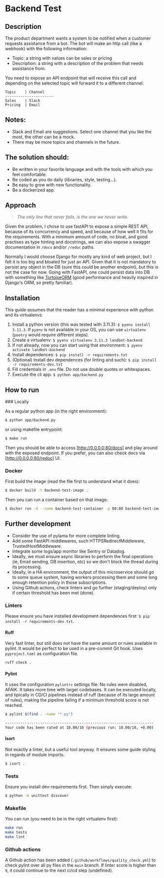 # Backend Test

## Description

The product department wants a system to be notified when a customer requests assistance from a bot. The bot will make an http call (like a webhook) with the following information:

- Topic: a string with values can be sales or pricing
- Description: a string with a description of the problem that needs assistance from.

You need to expose an API endpoint that will receive this call and depending on the selected topic will forward it to a different channel:

``` 
Topic    | Channel   
----------------------
Sales    | Slack
Pricing  | Email
```

## Notes:
- Slack and Email are suggestions. Select one channel that you like the most, the other can be a mock.
- There may be more topics and channels in the future.

## The solution should:
- Be written in your favorite language and with the tools with which you feel comfortable.
- Be coded as you do daily (libraries, style, testing...).
- Be easy to grow with new functionality.
- Be a dockerized app.


## Approach

> _The only line that never fails, is the one we never write._

Given the problem, I chose to use fastAPI to expose a simple REST API, because of its concurrency and speed, and
because of how well it fits for the requirements. With a minimum amount of code, no bloat, and good practises as
type hinting and docstrings, we can also expose a swagger documentation in `/docs` and/or `/redoc` paths.

Normally I would choose Django for mostly any kind of web project, but I felt it is too big and bloated for just an
API. Given that it is not mandatory to persist any object in the DB (sure this could be another endpoint), but this is
not the case for now. Going with FastAPI, one could persist data into DB with something like
[TortoiseORM](https://tortoise.github.io/) (good performance and heavily inspired in Django's ORM, so pretty familiar).


## Installation

This guide assumes that the reader has a minimal experience with python and its virtualenvs.

1. Install a python version (this was tested with 3.11.3): `$ pyenv install 3.11.3`. If `pyenv` is not available in
   your OS, you can use `virtualenv` (`poetry` would require different steps).
2. Create a virtualenv: `$ pyenv virtualenv 3.11.3 landbot-backend`
3. If not already, now you can start using that environment: `$ pyenv activate landbot-backend`
4. Install dependences: `$ pip install -r requirements.txt`
5. (Optional) Install dev dependences (for linting and such): `$ pip install -r requirements-dev.txt`
6. Fill credentials in `.env` file. Do not use double quotes or whitespaces.
7. Execute the cli app. `$ python app/backend.py`

## How to run

### Locally

As a regular python app (in the right environment):
```bash
$ python app/backend.py
```

or using makefile entrypoint:

```bash
$ make run
```

Then you should be able to access [http://0.0.0.0:80/docs] and play around with the exposed endpoint. If you prefer,
you can also check docs via [http://0.0.0.0:80/redoc] UI.

### Docker

First build the image (read the file first to understand what it does):
```bash
$ docker build -t backend-test-image .
```

Then you can run a container based on that image:
```bash
$ docker run -d --name backend-test-container -p 80:80 backend-test-image
```

## Further development
- Consider the use of pylama for more complete linting.
- Add some FastAPI middlewares, such HTTPSRedirectMiddleware, TrustedHostMiddleware.
- Integrate some logs/app monitor like Sentry or Datadog.
- Ideally, we must ensure async libraries to perform the final operations (ie, Email sending, DB insertion, etc) so we
don't block the thread during its processing.
- Ideally, in a HA environment, the output of this microservice should go to some queue system, having workers
processing them and some long enough retention policy in those subscriptions.
- Using Github actions, check linters and go further (staging/deploy) only if certain threshold has been met (done).

### Linters
Please ensure you have installed development dependences first: `$ pip install -r requirements-dev.txt`.

#### Ruff
Very fast linter, but still does not have the same amount or rules available in pylint. It would be perfect to be used
in a pre-commit Git hook. Uses `pyproject.toml` as configuration file.
```bash
ruff check .
```

#### Pylint
It uses the configuration `pylintrc` settings file. No rules were disabled, AFAIK. It takes more time with larger
codebases. It can be executed locally, and tipically in CD/CI pipelines instead of ruff (because of its large amount
of rules), making the pipeline failing if a minimum threshold score is not reached.
```bash
$ pylint $(find . -name "*.py")

--------------------------------------------------------------------
Your code has been rated at 10.00/10 (previous run: 10.00/10, +0.00)
```

#### Isort
Not exactly a linter, but a useful tool anyway. It ensures some guide styling in regards of module imports.
```bash
$ isort .
```

### Tests
Ensure you install dev-requirements first. Then simply execute:
```bash
$ python -m unittest discover
```

### Makefile
You can run (you need to be in the right virtualenv first):
```bash
make run
make tests
make lint
```

### Github actions
A Github action has been added (`.github/workflows/quality_check.yml`) to check pylint over all py files in the
`main` branch. If linter score is higher than `9`, it could continue to the next ci/cd step (undefined).